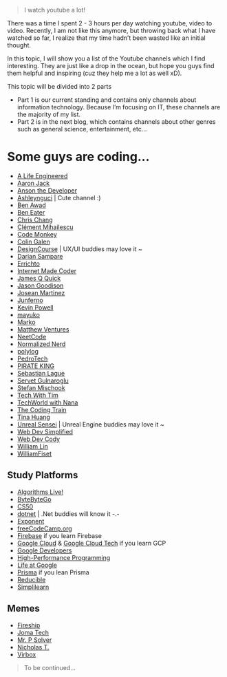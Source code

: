 > I watch youtube a lot! 

There was a time I spent 2 - 3 hours per day watching
youtube, video to video. Recently, I am not like this anymore, but throwing back what I have watched so far, I realize that my time 
hadn’t been wasted like an initial thought.

In this topic, I will show you a list of the Youtube channels which I find interesting. They are just like a drop in the ocean, but hope you guys find them helpful and inspiring (cuz they help me a lot as well xD).

This topic will be divided into 2 parts
- Part 1 is our current standing and contains only channels about
information technology. Because I’m focusing on IT, these channels
are the majority of my list.
- Part 2 is in the next blog, which contains channels about other
genres such as general science, entertainment, etc...

# Some guys are coding...
- [A Life Engineered](https://www.youtube.com/@ALifeEngineered)
- [Aaron Jack](https://www.youtube.com/@AaronJack)
- [Anson the Developer](https://www.youtube.com/@ansonthedev)
- [Ashleynguci](https://www.youtube.com/@Ashleynguci) | Cute channel :)
- [Ben Awad](https://www.youtube.com/@bawad)
- [Ben Eater](https://www.youtube.com/@BenEater)
- [Chris Chang](https://www.youtube.com/@ChrisChangSWE)
- [Clément Mihailescu](https://www.youtube.com/@clem)
- [Code Monkey](https://www.youtube.com/@CodeMonkeyUnity)
- [Colin Galen](https://www.youtube.com/@ColinGalen)
- [DesignCourse](https://www.youtube.com/@DesignCourse) | UX/UI buddies may love it ~
- [Darian Sampare](https://www.youtube.com/@DarianSampare)
- [Errichto](https://www.youtube.com/@Errichto)
- [Internet Made Coder](https://www.youtube.com/@InternetMadeCoder)
- [James Q Quick](https://www.youtube.com/@JamesQQuick)
- [Jason Goodison](https://www.youtube.com/@JasonGoodison)
- [Josean Martinez](https://www.youtube.com/@joseanmartinez)
- [Junferno](https://www.youtube.com/@Junferno)
- [Kevin Powell](https://www.youtube.com/@KevinPowell)
- [mayuko](https://www.youtube.com/@hellomayuko)
- [Marko](https://www.youtube.com/@withmarko)
- [Matthew Ventures](https://www.youtube.com/@matthewventures)
- [NeetCode](https://www.youtube.com/@NeetCode)
- [Normalized Nerd](https://www.youtube.com/@NormalizedNerd)
- [polylog](https://www.youtube.com/@polylog7346)
- [PedroTech](https://www.youtube.com/@PedroTechnologies)
- [PIRATE KING](https://www.youtube.com/@PIRATEKINGDOM)
- [Sebastian Lague](https://www.youtube.com/@SebastianLague)
- [Servet Gulnaroglu](https://www.youtube.com/@ServetGulnaroglu)
- [Stefan Mischook](https://www.youtube.com/@StefanMischook)
- [Tech With Tim](https://www.youtube.com/@TechWithTim)
- [TechWorld with Nana](https://www.youtube.com/@TechWorldwithNana)
- [The Coding Train](https://www.youtube.com/@TheCodingTrain)
- [Tina Huang](https://www.youtube.com/@TinaHuang1)
- [Unreal Sensei](https://www.youtube.com/@UnrealSensei) | Unreal Engine buddies may love it ~
- [Web Dev Simplified](https://www.youtube.com/@WebDevSimplified)
- [Web Dev Cody](https://www.youtube.com/@WebDevCody)
- [William Lin](https://www.youtube.com/@tmwilliamlin168)
- [WilliamFiset](https://www.youtube.com/@WilliamFiset-videos)

## Study Platforms
- [Algorithms Live!](https://www.youtube.com/@AlgorithmsLive)
- [ByteByteGo](https://www.youtube.com/@ByteByteGo)
- [CS50](https://www.youtube.com/@cs50)
- [dotnet](https://www.youtube.com/@dotnet) | .Net buddies will know it -.-
- [Exponent](https://www.youtube.com/@tryexponent)
- [freeCodeCamp.org](https://www.youtube.com/@freecodecamp)
- [Firebase](https://www.youtube.com/@firebase) if you learn Firebase
- [Google Cloud](https://www.youtube.com/@googlecloud) & [Google Cloud Tech](https://www.youtube.com/@googlecloudtech) 
if you learn GCP
- [Google Developers](https://www.youtube.com/@GoogleDevelopers)
- [High-Performance Programming](https://www.youtube.com/@HighPerformanceProgramming)
- [Life at Google](https://www.youtube.com/@LifeatGoogle)
- [Prisma](https://www.youtube.com/@PrismaData) if you lean Prisma
- [Reducible](https://www.youtube.com/@Reducible)
- [Simplilearn](https://www.youtube.com/@SimplilearnOfficial)


## Memes
- [Fireship](https://www.youtube.com/@SimplilearnOfficial)
- [Joma Tech](https://www.youtube.com/@jomaoppa)
- [Mr. P Solver](https://www.youtube.com/@MrPSolver)
- [Nicholas T.](https://www.youtube.com/@nicholast)
- [Virbox](https://www.youtube.com/@Virbox)

> To be continued...